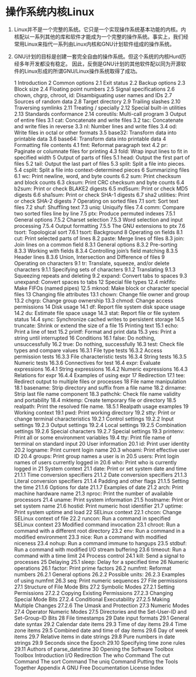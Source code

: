 # 操作系统内核Linux

1. Linux并不是一个完整的系统。它只是一个实现操作系统基本功能的内核。内核配以一系列其他的库和软件才能成为一个完整的操作系统。事实上，我们经常用Linux来指代一系列由Linux内核和GNU计划软件组成的操作系统。
1. GNU计划的目标是创建一套完全自由的操作系统。但这个系统的内核Hurd历经多年开发都没有稳定。 因此，反倒是GNU计划的其他软件配以同为开源软件的Linux形成的所谓GNU/Linux操作系统取得了成功。

    1 Introduction
    2 Common options
        2.1 Exit status
        2.2 Backup options
        2.3 Block size
        2.4 Floating point numbers
        2.5 Signal specifications
        2.6 chown, chgrp, chroot, id: Disambiguating user names and IDs
        2.7 Sources of random data
        2.8 Target directory
        2.9 Trailing slashes
        2.10 Traversing symlinks
        2.11 Treating / specially
        2.12 Special built-in utilities
        2.13 Standards conformance
        2.14 coreutils: Multi-call program
    3 Output of entire files
        3.1 cat: Concatenate and write files
        3.2 tac: Concatenate and write files in reverse
        3.3 nl: Number lines and write files
        3.4 od: Write files in octal or other formats
        3.5 base32: Transform data into printable data
        3.6 base64: Transform data into printable data
    4 Formatting file contents
        4.1 fmt: Reformat paragraph text
        4.2 pr: Paginate or columnate files for printing
        4.3 fold: Wrap input lines to fit in specified width
    5 Output of parts of files
        5.1 head: Output the first part of files
        5.2 tail: Output the last part of files
        5.3 split: Split a file into pieces.
        5.4 csplit: Split a file into context-determined pieces
    6 Summarizing files
        6.1 wc: Print newline, word, and byte counts
        6.2 sum: Print checksum and block counts
        6.3 cksum: Print CRC checksum and byte counts
        6.4 b2sum: Print or check BLAKE2 digests
        6.5 md5sum: Print or check MD5 digests
        6.6 sha1sum: Print or check SHA-1 digests
        6.7 sha2 utilities: Print or check SHA-2 digests
    7 Operating on sorted files
        7.1 sort: Sort text files
        7.2 shuf: Shuffling text
        7.3 uniq: Uniquify files
        7.4 comm: Compare two sorted files line by line
        7.5 ptx: Produce permuted indexes
            7.5.1 General options
            7.5.2 Charset selection
            7.5.3 Word selection and input processing
            7.5.4 Output formatting
            7.5.5 The GNU extensions to ptx
        7.6 tsort: Topological sort
            7.6.1 tsort: Background
    8 Operating on fields
        8.1 cut: Print selected parts of lines
        8.2 paste: Merge lines of files
        8.3 join: Join lines on a common field
            8.3.1 General options
            8.3.2 Pre-sorting
            8.3.3 Working with fields
            8.3.4 Controlling join’s field matching
            8.3.5 Header lines
            8.3.6 Union, Intersection and Difference of files
    9 Operating on characters
        9.1 tr: Translate, squeeze, and/or delete characters
            9.1.1 Specifying sets of characters
            9.1.2 Translating
            9.1.3 Squeezing repeats and deleting
        9.2 expand: Convert tabs to spaces
        9.3 unexpand: Convert spaces to tabs
    12 Special file types
        12.4 mkfifo: Make FIFOs (named pipes)
        12.5 mknod: Make block or character special files
    13 Changing file attributes
        13.1 chown: Change file owner and group
        13.2 chgrp: Change group ownership
        13.3 chmod: Change access permissions
    14 Disk usage
        14.1 df: Report file system disk space usage
        14.2 du: Estimate file space usage
        14.3 stat: Report file or file system status
        14.4 sync: Synchronize cached writes to persistent storage
        14.5 truncate: Shrink or extend the size of a file
    15 Printing text
        15.1 echo: Print a line of text
        15.2 printf: Format and print data
        15.3 yes: Print a string until interrupted
    16 Conditions
        16.1 false: Do nothing, unsuccessfully
        16.2 true: Do nothing, successfully
        16.3 test: Check file types and compare values
            16.3.1 File type tests
            16.3.2 Access permission tests
            16.3.3 File characteristic tests
            16.3.4 String tests
            16.3.5 Numeric tests
            16.3.6 Connectives for test
        16.4 expr: Evaluate expressions
            16.4.1 String expressions
            16.4.2 Numeric expressions
            16.4.3 Relations for expr
            16.4.4 Examples of using expr
    17 Redirection
        17.1 tee: Redirect output to multiple files or processes
    18 File name manipulation
        18.1 basename: Strip directory and suffix from a file name
        18.2 dirname: Strip last file name component
        18.3 pathchk: Check file name validity and portability
        18.4 mktemp: Create temporary file or directory
        18.5 realpath: Print the resolved file name.
            18.5.1 Realpath usage examples
    19 Working context
        19.1 pwd: Print working directory
        19.2 stty: Print or change terminal characteristics
            19.2.1 Control settings
            19.2.2 Input settings
            19.2.3 Output settings
            19.2.4 Local settings
            19.2.5 Combination settings
            19.2.6 Special characters
            19.2.7 Special settings
        19.3 printenv: Print all or some environment variables
        19.4 tty: Print file name of terminal on standard input
    20 User information
        20.1 id: Print user identity
        20.2 logname: Print current login name
        20.3 whoami: Print effective user ID
        20.4 groups: Print group names a user is in
        20.5 users: Print login names of users currently logged in
        20.6 who: Print who is currently logged in
    21 System context
        21.1 date: Print or set system date and time
            21.1.1 Time conversion specifiers
            21.1.2 Date conversion specifiers
            21.1.3 Literal conversion specifiers
            21.1.4 Padding and other flags
            21.1.5 Setting the time
            21.1.6 Options for date
            21.1.7 Examples of date
        21.2 arch: Print machine hardware name
        21.3 nproc: Print the number of available processors
        21.4 uname: Print system information
        21.5 hostname: Print or set system name
        21.6 hostid: Print numeric host identifier
        21.7 uptime: Print system uptime and load
    22 SELinux context
        22.1 chcon: Change SELinux context of file
        22.2 runcon: Run a command in specified SELinux context
    23 Modified command invocation
        23.1 chroot: Run a command with a different root directory
        23.2 env: Run a command in a modified environment
        23.3 nice: Run a command with modified niceness
        23.4 nohup: Run a command immune to hangups
        23.5 stdbuf: Run a command with modified I/O stream buffering
        23.6 timeout: Run a command with a time limit
    24 Process control
        24.1 kill: Send a signal to processes
    25 Delaying
        25.1 sleep: Delay for a specified time
    26 Numeric operations
        26.1 factor: Print prime factors
        26.2 numfmt: Reformat numbers
            26.2.1 General options
            26.2.2 Possible units:
            26.2.3 Examples of using numfmt
        26.3 seq: Print numeric sequences
    27 File permissions
        27.1 Structure of File Mode Bits
        27.2 Symbolic Modes
            27.2.1 Setting Permissions
            27.2.2 Copying Existing Permissions
            27.2.3 Changing Special Mode Bits
            27.2.4 Conditional Executability
            27.2.5 Making Multiple Changes
            27.2.6 The Umask and Protection
        27.3 Numeric Modes
        27.4 Operator Numeric Modes
        27.5 Directories and the Set-User-ID and Set-Group-ID Bits
    28 File timestamps
    29 Date input formats
        29.1 General date syntax
        29.2 Calendar date items
        29.3 Time of day items
        29.4 Time zone items
        29.5 Combined date and time of day items
        29.6 Day of week items
        29.7 Relative items in date strings
        29.8 Pure numbers in date strings
        29.9 Seconds since the Epoch
        29.10 Specifying time zone rules
        29.11 Authors of parse_datetime
    30 Opening the Software Toolbox
        Toolbox Introduction
        I/O Redirection
        The who Command
        The cut Command
        The sort Command
        The uniq Command
        Putting the Tools Together
    Appendix A GNU Free Documentation License
    Index

